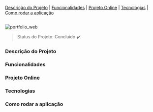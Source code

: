 
  [Descrição do Projeto](#descrição-do-projeto) | [Funcionalidades](#funcionalidades) | [Projeto Online](#projeto-online) | [Tecnologias](#tecnologias) | [Como rodar a aplicação](#como-rodar-a-aplicação)
##

![portfolio_web](https://user-images.githubusercontent.com/98993736/190808438-83171405-f716-4aaf-851d-abdc85db3881.png)

> Status do Projeto: Concluido :heavy_check_mark:

### Descrição do Projeto

### Funcionalidades

### Projeto Online

### Tecnologias

### Como rodar a aplicação
